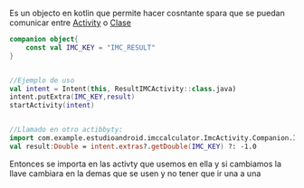 Es un objecto en kotlin que permite hacer cosntante spara que se puedan comunicar entre [Activity](Activity.md) o [Clase](../Clase.md)

````kotlin
companion object{  
    const val IMC_KEY = "IMC_RESULT"  
}


//Ejemplo de uso 
val intent = Intent(this, ResultIMCActivity::class.java)  
intent.putExtra(IMC_KEY,result)  
startActivity(intent)


//Llamado en otro actibbyty:
import com.example.estudioandroid.imccalculator.ImcActivity.Companion.IMC_KEY
val result:Double = intent.extras?.getDouble(IMC_KEY) ?: -1.0

````

Entonces se importa en las activty que usemos en ella y si cambiamos la llave cambiara en la demas que se usen y no tener que ir una a una
